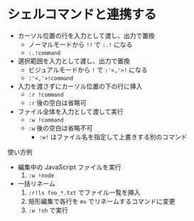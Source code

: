 # シェルコマンドと連携する

- カーソル位置の行を入力として渡し、出力で置換
    - ノーマルモードから `!!` で `:.!` になる
    - `:.!command`
- 選択範囲を入力として渡し、出力で置換
    - ビジュアルモードから `!` で `:'<,'>!` になる
    - `:'<,'>!command`
- 入力を渡さずにカーソル位置の下の行に挿入
    - `:r !command`
    - `:r` 後の空白は省略可
- ファイル全体を入力として渡して実行
    - `:w !command`
    - `:w` 後の空白は省略不可
        - `:w!` はファイル名を指定して上書きする別のコマンド

使い方例

- 編集中の JavaScript ファイルを実行
    1.  `:w !node`
- 一括リネーム
    1. `:r!ls foo_*.txt` でファイル一覧を挿入
    2. 矩形編集で各行を `mv` でリネームするコマンドに変更
    3. `:w !sh` で実行
